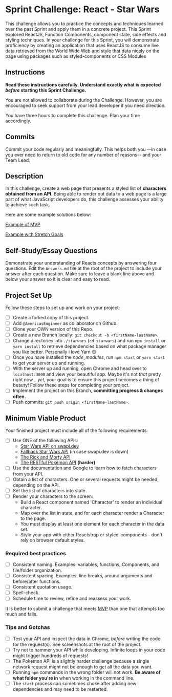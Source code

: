 # Sprint Challenge: React - Star Wars

This challenge allows you to practice the concepts and techniques learned over the past Sprint and apply them in a concrete project. This Sprint explored ReactJS, Function Components, component state, side effects and styling techniques. In your challenge for this Sprint, you will demonstrate proficiency by creating an application that uses ReactJS to consume live data retrieved from the World Wide Web and style that data nicely on the page using packages such as styled-components or CSS Modules

## Instructions

**Read these instructions carefully. Understand exactly what is expected _before_ starting this Sprint Challenge.**

You are not allowed to collaborate during the Challenge. However, you are encouraged to seek support from your lead developer if you need direction.

You have three hours to complete this challenge. Plan your time accordingly.

## Commits

Commit your code regularly and meaningfully. This helps both you --in case you ever need to return to old code for any number of reasons-- and your Team Lead.

## Description

In this challenge, create a web page that presents a styled list of **characters obtained from an API**. Being able to render out data to a web page is a large part of what JavaScript developers do, this challenge assesses your ability to achieve such task.

Here are some example solutions below:

[Example of MVP](https://tk-assets.lambdaschool.com/b011a132-0916-4ed2-8955-14192de03a75_sample-screenshot.png)

[Example with Stretch Goals](https://tk-assets.lambdaschool.com/3b82c793-2352-4d4d-a81d-e55bf350f7bd_sample-screenshot2.png)

## Self-Study/Essay Questions

Demonstrate your understanding of Reacts concepts by answering four questions. Edit the `Answers.md` file at the root of the project to include your answer after each question. Make sure to leave a blank line above and below your answer so it is clear and easy to read.

## Project Set Up

Follow these steps to set up and work on your project:

- [ ] Create a forked copy of this project.
- [ ] Add `@AmericasEngineer` as collaborator on Github.
- [ ] Clone your OWN version of this Repo.
- [ ] Create a new Branch locally: `git checkout -b <firstName-lastName>`.
- [ ] Change directories into `./starwars` (`cd starwars`) and run `npm install` or `yarn install` to retrieve dependencies based on what package manager you like better. Personally i love Yarn 😊
- [ ] Once you have installed the _node_modules_, run `npm start` or `yarn start` to get your server up and running.
- [ ] With the server up and running, open Chrome and head over to `localhost:3000` and view your beautiful app. Maybe it's not _that_ pretty right now... _yet_, your goal is to ensure this project becomes a thing of beauty!
Follow these steps for completing your project.
- [ ] Implement the project on this Branch, **committing progress & changes often.**
- [ ] Push commits: `git push origin <firstName-lastName>`.

## Minimum Viable Product

Your finished project must include all of the following requirements:

- [ ] Use ONE of the following APIs:
  - [Star Wars API on swapi.dev](https://swapi.dev/)
  - [Fallback Star Wars API](https://swapi.py4e.com/) (in case swapi.dev is down)
  - [The Rick and Morty API](https://rickandmortyapi.com/)
  - [The RESTful Pokémon API](https://pokeapi.co/) **(harder)**
- [ ] Use the documentation and Google to learn how to fetch characters from your API.
- [ ] Obtain a list of characters. One or several requests might be needed, depending on the API.
- [ ] Set the list of characters into state.
- [ ] Render your characters to the screen:
  - Build a React component named 'Character' to render an individual character.
  - Map over the list in state, and for each character render a Character to the page.
  - You must display at least one element for each character in the data set.
  - Style your app with either Reactstrap or styled-components - don't rely on browser default styles.

### Required best practices

- [ ] Consistent naming. Examples: variables, functions, Components, and file/folder organization.
- [ ] Consistent spacing. Examples: line breaks, around arguments and before/after functions.
- [ ] Consistent quotation usage.
- [ ] Spell-check.
- [ ] Schedule time to review, refine and reassess your work.

It is better to submit a challenge that meets [MVP](https://en.wikipedia.org/wiki/Minimum_viable_product) than one that attempts too much and fails.

### Tips and Gotchas

- [ ] Test your API and inspect the data in Chrome, _before_ writing the code for the request(s). See screenshots at the root of the project.
- [ ] Try not to hammer your API while developing. Infinite loops in your code might trigger hundreds of requests!
- [ ] The Pokemon API is a slightly harder challenge because a single network request might not be enough to get all the data you want.
- [ ] Running `npm` commands in the wrong folder will not work. **Be aware of what folder you're in** when working in the command line.
- [ ] The `start` process can sometimes choke after adding new dependencies and may need to be restarted.
